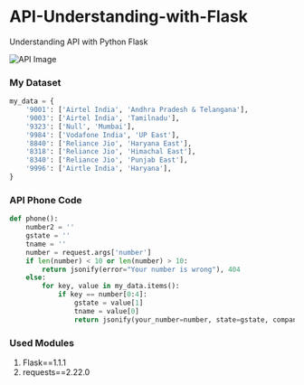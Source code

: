 # API-Understanding-with-Flask
Understanding API with Python Flask

![API Image](http://teks.co.in/site/blog/wp-content/uploads/2016/10/19_Api_testing.jpg)

### My Dataset

```python
my_data = {
    '9001': ['Airtel India', 'Andhra Pradesh & Telangana'],
    '9003': ['Airtel India', 'Tamilnadu'],
    '9323': ['Null', 'Mumbai'],
    '9984': ['Vodafone India', 'UP East'],
    '8840': ['Reliance Jio', 'Haryana East'],
    '8318': ['Reliance Jio', 'Himachal East'],
    '8340': ['Reliance Jio', 'Punjab East'],
    '9996': ['Airtle India', 'Haryana'],
}
```

### API Phone Code

```python
def phone():
    number2 = ''
    gstate = ''
    tname = ''
    number = request.args['number']
    if len(number) < 10 or len(number) > 10:
        return jsonify(error="Your number is wrong"), 404
    else:
        for key, value in my_data.items():
            if key == number[0:4]:
                gstate = value[1]
                tname = value[0]
                return jsonify(your_number=number, state=gstate, company_name=tname), 200

```

### Used Modules
1. Flask==1.1.1
2. requests==2.22.0
